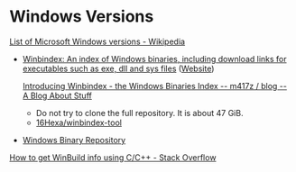 # Windows Versions
[List of Microsoft Windows versions - Wikipedia](https://en.wikipedia.org/wiki/List_of_Microsoft_Windows_versions)

- [Winbindex: An index of Windows binaries, including download links for executables such as exe, dll and sys files](https://github.com/m417z/winbindex) ([Website](https://winbindex.m417z.com/))

  [Introducing Winbindex - the Windows Binaries Index -- m417z / blog -- A Blog About Stuff](https://m417z.com/Introducing-Winbindex-the-Windows-Binaries-Index/)

  - Do not try to clone the full repository. It is about 47 GiB.
  - [16Hexa/winbindex-tool](https://github.com/16Hexa/winbindex-tool)

- [Windows Binary Repository](https://github.com/16Hexa/windows-binaries)

[How to get WinBuild info using C/C++ - Stack Overflow](https://stackoverflow.com/questions/67984863/how-to-get-winbuild-info-using-c-c)